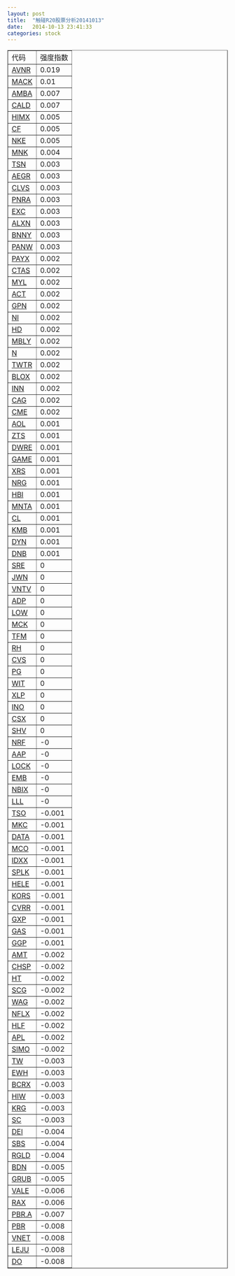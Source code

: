```yaml
---
layout: post
title:  "触碰R20股票分析20141013"
date:   2014-10-13 23:41:33
categories: stock
---
```

<table border="1">
 <tr>
 <td>代码</td>
 <td>强度指数</td>
</tr>
  <tr><td><a href="http://stock.finance.sina.com.cn/usstock/quotes/AVNR.html" target="_blank">AVNR</a></td><td>0.019</td></tr>
  <tr><td><a href="http://stock.finance.sina.com.cn/usstock/quotes/MACK.html" target="_blank">MACK</a></td><td>0.01</td></tr>
  <tr><td><a href="http://stock.finance.sina.com.cn/usstock/quotes/AMBA.html" target="_blank">AMBA</a></td><td>0.007</td></tr>
  <tr><td><a href="http://stock.finance.sina.com.cn/usstock/quotes/CALD.html" target="_blank">CALD</a></td><td>0.007</td></tr>
  <tr><td><a href="http://stock.finance.sina.com.cn/usstock/quotes/HIMX.html" target="_blank">HIMX</a></td><td>0.005</td></tr>
  <tr><td><a href="http://stock.finance.sina.com.cn/usstock/quotes/CF.html" target="_blank">CF</a></td><td>0.005</td></tr>
  <tr><td><a href="http://stock.finance.sina.com.cn/usstock/quotes/NKE.html" target="_blank">NKE</a></td><td>0.005</td></tr>
  <tr><td><a href="http://stock.finance.sina.com.cn/usstock/quotes/MNK.html" target="_blank">MNK</a></td><td>0.004</td></tr>
  <tr><td><a href="http://stock.finance.sina.com.cn/usstock/quotes/TSN.html" target="_blank">TSN</a></td><td>0.003</td></tr>
  <tr><td><a href="http://stock.finance.sina.com.cn/usstock/quotes/AEGR.html" target="_blank">AEGR</a></td><td>0.003</td></tr>
  <tr><td><a href="http://stock.finance.sina.com.cn/usstock/quotes/CLVS.html" target="_blank">CLVS</a></td><td>0.003</td></tr>
  <tr><td><a href="http://stock.finance.sina.com.cn/usstock/quotes/PNRA.html" target="_blank">PNRA</a></td><td>0.003</td></tr>
  <tr><td><a href="http://stock.finance.sina.com.cn/usstock/quotes/EXC.html" target="_blank">EXC</a></td><td>0.003</td></tr>
  <tr><td><a href="http://stock.finance.sina.com.cn/usstock/quotes/ALXN.html" target="_blank">ALXN</a></td><td>0.003</td></tr>
  <tr><td><a href="http://stock.finance.sina.com.cn/usstock/quotes/BNNY.html" target="_blank">BNNY</a></td><td>0.003</td></tr>
  <tr><td><a href="http://stock.finance.sina.com.cn/usstock/quotes/PANW.html" target="_blank">PANW</a></td><td>0.003</td></tr>
  <tr><td><a href="http://stock.finance.sina.com.cn/usstock/quotes/PAYX.html" target="_blank">PAYX</a></td><td>0.002</td></tr>
  <tr><td><a href="http://stock.finance.sina.com.cn/usstock/quotes/CTAS.html" target="_blank">CTAS</a></td><td>0.002</td></tr>
  <tr><td><a href="http://stock.finance.sina.com.cn/usstock/quotes/MYL.html" target="_blank">MYL</a></td><td>0.002</td></tr>
  <tr><td><a href="http://stock.finance.sina.com.cn/usstock/quotes/ACT.html" target="_blank">ACT</a></td><td>0.002</td></tr>
  <tr><td><a href="http://stock.finance.sina.com.cn/usstock/quotes/GPN.html" target="_blank">GPN</a></td><td>0.002</td></tr>
  <tr><td><a href="http://stock.finance.sina.com.cn/usstock/quotes/NI.html" target="_blank">NI</a></td><td>0.002</td></tr>
  <tr><td><a href="http://stock.finance.sina.com.cn/usstock/quotes/HD.html" target="_blank">HD</a></td><td>0.002</td></tr>
  <tr><td><a href="http://stock.finance.sina.com.cn/usstock/quotes/MBLY.html" target="_blank">MBLY</a></td><td>0.002</td></tr>
  <tr><td><a href="http://stock.finance.sina.com.cn/usstock/quotes/N.html" target="_blank">N</a></td><td>0.002</td></tr>
  <tr><td><a href="http://stock.finance.sina.com.cn/usstock/quotes/TWTR.html" target="_blank">TWTR</a></td><td>0.002</td></tr>
  <tr><td><a href="http://stock.finance.sina.com.cn/usstock/quotes/BLOX.html" target="_blank">BLOX</a></td><td>0.002</td></tr>
  <tr><td><a href="http://stock.finance.sina.com.cn/usstock/quotes/INN.html" target="_blank">INN</a></td><td>0.002</td></tr>
  <tr><td><a href="http://stock.finance.sina.com.cn/usstock/quotes/CAG.html" target="_blank">CAG</a></td><td>0.002</td></tr>
  <tr><td><a href="http://stock.finance.sina.com.cn/usstock/quotes/CME.html" target="_blank">CME</a></td><td>0.002</td></tr>
  <tr><td><a href="http://stock.finance.sina.com.cn/usstock/quotes/AOL.html" target="_blank">AOL</a></td><td>0.001</td></tr>
  <tr><td><a href="http://stock.finance.sina.com.cn/usstock/quotes/ZTS.html" target="_blank">ZTS</a></td><td>0.001</td></tr>
  <tr><td><a href="http://stock.finance.sina.com.cn/usstock/quotes/DWRE.html" target="_blank">DWRE</a></td><td>0.001</td></tr>
  <tr><td><a href="http://stock.finance.sina.com.cn/usstock/quotes/GAME.html" target="_blank">GAME</a></td><td>0.001</td></tr>
  <tr><td><a href="http://stock.finance.sina.com.cn/usstock/quotes/XRS.html" target="_blank">XRS</a></td><td>0.001</td></tr>
  <tr><td><a href="http://stock.finance.sina.com.cn/usstock/quotes/NRG.html" target="_blank">NRG</a></td><td>0.001</td></tr>
  <tr><td><a href="http://stock.finance.sina.com.cn/usstock/quotes/HBI.html" target="_blank">HBI</a></td><td>0.001</td></tr>
  <tr><td><a href="http://stock.finance.sina.com.cn/usstock/quotes/MNTA.html" target="_blank">MNTA</a></td><td>0.001</td></tr>
  <tr><td><a href="http://stock.finance.sina.com.cn/usstock/quotes/CL.html" target="_blank">CL</a></td><td>0.001</td></tr>
  <tr><td><a href="http://stock.finance.sina.com.cn/usstock/quotes/KMB.html" target="_blank">KMB</a></td><td>0.001</td></tr>
  <tr><td><a href="http://stock.finance.sina.com.cn/usstock/quotes/DYN.html" target="_blank">DYN</a></td><td>0.001</td></tr>
  <tr><td><a href="http://stock.finance.sina.com.cn/usstock/quotes/DNB.html" target="_blank">DNB</a></td><td>0.001</td></tr>
  <tr><td><a href="http://stock.finance.sina.com.cn/usstock/quotes/SRE.html" target="_blank">SRE</a></td><td>0</td></tr>
  <tr><td><a href="http://stock.finance.sina.com.cn/usstock/quotes/JWN.html" target="_blank">JWN</a></td><td>0</td></tr>
  <tr><td><a href="http://stock.finance.sina.com.cn/usstock/quotes/VNTV.html" target="_blank">VNTV</a></td><td>0</td></tr>
  <tr><td><a href="http://stock.finance.sina.com.cn/usstock/quotes/ADP.html" target="_blank">ADP</a></td><td>0</td></tr>
  <tr><td><a href="http://stock.finance.sina.com.cn/usstock/quotes/LOW.html" target="_blank">LOW</a></td><td>0</td></tr>
  <tr><td><a href="http://stock.finance.sina.com.cn/usstock/quotes/MCK.html" target="_blank">MCK</a></td><td>0</td></tr>
  <tr><td><a href="http://stock.finance.sina.com.cn/usstock/quotes/TFM.html" target="_blank">TFM</a></td><td>0</td></tr>
  <tr><td><a href="http://stock.finance.sina.com.cn/usstock/quotes/RH.html" target="_blank">RH</a></td><td>0</td></tr>
  <tr><td><a href="http://stock.finance.sina.com.cn/usstock/quotes/CVS.html" target="_blank">CVS</a></td><td>0</td></tr>
  <tr><td><a href="http://stock.finance.sina.com.cn/usstock/quotes/PG.html" target="_blank">PG</a></td><td>0</td></tr>
  <tr><td><a href="http://stock.finance.sina.com.cn/usstock/quotes/WIT.html" target="_blank">WIT</a></td><td>0</td></tr>
  <tr><td><a href="http://stock.finance.sina.com.cn/usstock/quotes/XLP.html" target="_blank">XLP</a></td><td>0</td></tr>
  <tr><td><a href="http://stock.finance.sina.com.cn/usstock/quotes/INO.html" target="_blank">INO</a></td><td>0</td></tr>
  <tr><td><a href="http://stock.finance.sina.com.cn/usstock/quotes/CSX.html" target="_blank">CSX</a></td><td>0</td></tr>
  <tr><td><a href="http://stock.finance.sina.com.cn/usstock/quotes/SHV.html" target="_blank">SHV</a></td><td>0</td></tr>
  <tr><td><a href="http://stock.finance.sina.com.cn/usstock/quotes/NRF.html" target="_blank">NRF</a></td><td>-0</td></tr>
  <tr><td><a href="http://stock.finance.sina.com.cn/usstock/quotes/AAP.html" target="_blank">AAP</a></td><td>-0</td></tr>
  <tr><td><a href="http://stock.finance.sina.com.cn/usstock/quotes/LOCK.html" target="_blank">LOCK</a></td><td>-0</td></tr>
  <tr><td><a href="http://stock.finance.sina.com.cn/usstock/quotes/EMB.html" target="_blank">EMB</a></td><td>-0</td></tr>
  <tr><td><a href="http://stock.finance.sina.com.cn/usstock/quotes/NBIX.html" target="_blank">NBIX</a></td><td>-0</td></tr>
  <tr><td><a href="http://stock.finance.sina.com.cn/usstock/quotes/LLL.html" target="_blank">LLL</a></td><td>-0</td></tr>
  <tr><td><a href="http://stock.finance.sina.com.cn/usstock/quotes/TSO.html" target="_blank">TSO</a></td><td>-0.001</td></tr>
  <tr><td><a href="http://stock.finance.sina.com.cn/usstock/quotes/MKC.html" target="_blank">MKC</a></td><td>-0.001</td></tr>
  <tr><td><a href="http://stock.finance.sina.com.cn/usstock/quotes/DATA.html" target="_blank">DATA</a></td><td>-0.001</td></tr>
  <tr><td><a href="http://stock.finance.sina.com.cn/usstock/quotes/MCO.html" target="_blank">MCO</a></td><td>-0.001</td></tr>
  <tr><td><a href="http://stock.finance.sina.com.cn/usstock/quotes/IDXX.html" target="_blank">IDXX</a></td><td>-0.001</td></tr>
  <tr><td><a href="http://stock.finance.sina.com.cn/usstock/quotes/SPLK.html" target="_blank">SPLK</a></td><td>-0.001</td></tr>
  <tr><td><a href="http://stock.finance.sina.com.cn/usstock/quotes/HELE.html" target="_blank">HELE</a></td><td>-0.001</td></tr>
  <tr><td><a href="http://stock.finance.sina.com.cn/usstock/quotes/KORS.html" target="_blank">KORS</a></td><td>-0.001</td></tr>
  <tr><td><a href="http://stock.finance.sina.com.cn/usstock/quotes/CVRR.html" target="_blank">CVRR</a></td><td>-0.001</td></tr>
  <tr><td><a href="http://stock.finance.sina.com.cn/usstock/quotes/GXP.html" target="_blank">GXP</a></td><td>-0.001</td></tr>
  <tr><td><a href="http://stock.finance.sina.com.cn/usstock/quotes/GAS.html" target="_blank">GAS</a></td><td>-0.001</td></tr>
  <tr><td><a href="http://stock.finance.sina.com.cn/usstock/quotes/GGP.html" target="_blank">GGP</a></td><td>-0.001</td></tr>
  <tr><td><a href="http://stock.finance.sina.com.cn/usstock/quotes/AMT.html" target="_blank">AMT</a></td><td>-0.002</td></tr>
  <tr><td><a href="http://stock.finance.sina.com.cn/usstock/quotes/CHSP.html" target="_blank">CHSP</a></td><td>-0.002</td></tr>
  <tr><td><a href="http://stock.finance.sina.com.cn/usstock/quotes/HT.html" target="_blank">HT</a></td><td>-0.002</td></tr>
  <tr><td><a href="http://stock.finance.sina.com.cn/usstock/quotes/SCG.html" target="_blank">SCG</a></td><td>-0.002</td></tr>
  <tr><td><a href="http://stock.finance.sina.com.cn/usstock/quotes/WAG.html" target="_blank">WAG</a></td><td>-0.002</td></tr>
  <tr><td><a href="http://stock.finance.sina.com.cn/usstock/quotes/NFLX.html" target="_blank">NFLX</a></td><td>-0.002</td></tr>
  <tr><td><a href="http://stock.finance.sina.com.cn/usstock/quotes/HLF.html" target="_blank">HLF</a></td><td>-0.002</td></tr>
  <tr><td><a href="http://stock.finance.sina.com.cn/usstock/quotes/APL.html" target="_blank">APL</a></td><td>-0.002</td></tr>
  <tr><td><a href="http://stock.finance.sina.com.cn/usstock/quotes/SIMO.html" target="_blank">SIMO</a></td><td>-0.002</td></tr>
  <tr><td><a href="http://stock.finance.sina.com.cn/usstock/quotes/TW.html" target="_blank">TW</a></td><td>-0.003</td></tr>
  <tr><td><a href="http://stock.finance.sina.com.cn/usstock/quotes/EWH.html" target="_blank">EWH</a></td><td>-0.003</td></tr>
  <tr><td><a href="http://stock.finance.sina.com.cn/usstock/quotes/BCRX.html" target="_blank">BCRX</a></td><td>-0.003</td></tr>
  <tr><td><a href="http://stock.finance.sina.com.cn/usstock/quotes/HIW.html" target="_blank">HIW</a></td><td>-0.003</td></tr>
  <tr><td><a href="http://stock.finance.sina.com.cn/usstock/quotes/KRG.html" target="_blank">KRG</a></td><td>-0.003</td></tr>
  <tr><td><a href="http://stock.finance.sina.com.cn/usstock/quotes/SC.html" target="_blank">SC</a></td><td>-0.003</td></tr>
  <tr><td><a href="http://stock.finance.sina.com.cn/usstock/quotes/DEI.html" target="_blank">DEI</a></td><td>-0.004</td></tr>
  <tr><td><a href="http://stock.finance.sina.com.cn/usstock/quotes/SBS.html" target="_blank">SBS</a></td><td>-0.004</td></tr>
  <tr><td><a href="http://stock.finance.sina.com.cn/usstock/quotes/RGLD.html" target="_blank">RGLD</a></td><td>-0.004</td></tr>
  <tr><td><a href="http://stock.finance.sina.com.cn/usstock/quotes/BDN.html" target="_blank">BDN</a></td><td>-0.005</td></tr>
  <tr><td><a href="http://stock.finance.sina.com.cn/usstock/quotes/GRUB.html" target="_blank">GRUB</a></td><td>-0.005</td></tr>
  <tr><td><a href="http://stock.finance.sina.com.cn/usstock/quotes/VALE.html" target="_blank">VALE</a></td><td>-0.006</td></tr>
  <tr><td><a href="http://stock.finance.sina.com.cn/usstock/quotes/RAX.html" target="_blank">RAX</a></td><td>-0.006</td></tr>
  <tr><td><a href="http://stock.finance.sina.com.cn/usstock/quotes/PBR.A.html" target="_blank">PBR.A</a></td><td>-0.007</td></tr>
  <tr><td><a href="http://stock.finance.sina.com.cn/usstock/quotes/PBR.html" target="_blank">PBR</a></td><td>-0.008</td></tr>
  <tr><td><a href="http://stock.finance.sina.com.cn/usstock/quotes/VNET.html" target="_blank">VNET</a></td><td>-0.008</td></tr>
  <tr><td><a href="http://stock.finance.sina.com.cn/usstock/quotes/LEJU.html" target="_blank">LEJU</a></td><td>-0.008</td></tr>
  <tr><td><a href="http://stock.finance.sina.com.cn/usstock/quotes/DO.html" target="_blank">DO</a></td><td>-0.008</td></tr>
</table>
